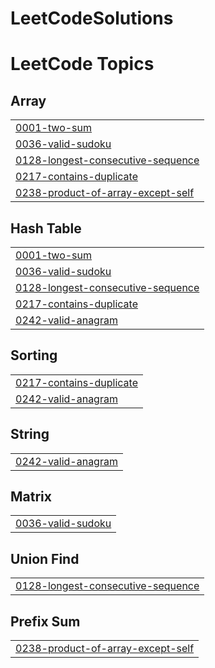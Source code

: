 # LeetCodeSolutions
<!---LeetCode Topics Start-->
# LeetCode Topics
## Array
|  |
| ------- |
| [0001-two-sum](https://github.com/gurshansid/LeetCodeSolutions/tree/master/0001-two-sum) |
| [0036-valid-sudoku](https://github.com/gurshansid/LeetCodeSolutions/tree/master/0036-valid-sudoku) |
| [0128-longest-consecutive-sequence](https://github.com/gurshansid/LeetCodeSolutions/tree/master/0128-longest-consecutive-sequence) |
| [0217-contains-duplicate](https://github.com/gurshansid/LeetCodeSolutions/tree/master/0217-contains-duplicate) |
| [0238-product-of-array-except-self](https://github.com/gurshansid/LeetCodeSolutions/tree/master/0238-product-of-array-except-self) |
## Hash Table
|  |
| ------- |
| [0001-two-sum](https://github.com/gurshansid/LeetCodeSolutions/tree/master/0001-two-sum) |
| [0036-valid-sudoku](https://github.com/gurshansid/LeetCodeSolutions/tree/master/0036-valid-sudoku) |
| [0128-longest-consecutive-sequence](https://github.com/gurshansid/LeetCodeSolutions/tree/master/0128-longest-consecutive-sequence) |
| [0217-contains-duplicate](https://github.com/gurshansid/LeetCodeSolutions/tree/master/0217-contains-duplicate) |
| [0242-valid-anagram](https://github.com/gurshansid/LeetCodeSolutions/tree/master/0242-valid-anagram) |
## Sorting
|  |
| ------- |
| [0217-contains-duplicate](https://github.com/gurshansid/LeetCodeSolutions/tree/master/0217-contains-duplicate) |
| [0242-valid-anagram](https://github.com/gurshansid/LeetCodeSolutions/tree/master/0242-valid-anagram) |
## String
|  |
| ------- |
| [0242-valid-anagram](https://github.com/gurshansid/LeetCodeSolutions/tree/master/0242-valid-anagram) |
## Matrix
|  |
| ------- |
| [0036-valid-sudoku](https://github.com/gurshansid/LeetCodeSolutions/tree/master/0036-valid-sudoku) |
## Union Find
|  |
| ------- |
| [0128-longest-consecutive-sequence](https://github.com/gurshansid/LeetCodeSolutions/tree/master/0128-longest-consecutive-sequence) |
## Prefix Sum
|  |
| ------- |
| [0238-product-of-array-except-self](https://github.com/gurshansid/LeetCodeSolutions/tree/master/0238-product-of-array-except-self) |
<!---LeetCode Topics End-->